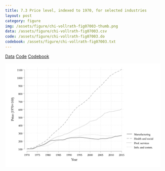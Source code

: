 ```yaml
---
title: 7.3 Price level, indexed to 1970, for selected industries
layout: post
category: figure
img: /assets/figure/chi-vollrath-fig07003-thumb.png
data: /assets/figure/chi-vollrath-fig07003.csv
code: /assets/figure/chi-vollrath-fig07003.do
codebook: /assets/figure/chi-vollrath-fig07003.txt
---
```


[Data](/assets/figure/chi-vollrath-fig07003.csv) [Code](/assets/figure/chi-vollrath-fig07003.do) [Codebook](/assets/figure/chi-vollrath-fig07003.txt)

![7.3 Price level, indexed to 1970, for selected industries](/assets/figure/chi-vollrath-fig07003.png)
